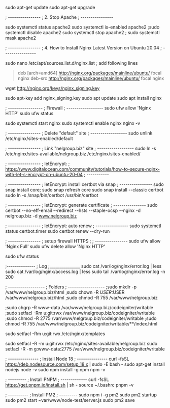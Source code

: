 sudo apt-get update
sudo apt-get upgrade

; ----------------
; 2. Stop Apache
; ----------------

sudo systemctl status apache2
sudo systemctl is-enabled apache2
;sudo systemctl disable apache2
sudo systemctl stop apache2
; sudo systemctl mask apache2


; ----------------
; 4. How to Install Nginx Latest Version on Ubuntu 20.04
; ----------------

sudo nano /etc/apt/sources.list.d/nginx.list
; add following lines
> deb [arch=amd64] http://nginx.org/packages/mainline/ubuntu/ focal nginx
> deb-src http://nginx.org/packages/mainline/ubuntu/ focal nginx

wget http://nginx.org/keys/nginx_signing.key

sudo apt-key add nginx_signing.key
sudo apt update
sudo apt install nginx

; -----------------
; Firewall
; ------------------
sudo ufw allow 'Nginx HTTP'
sudo ufw status

sudo systemctl start nginx
sudo systemctl enable nginx
nginx -v

; ----------------
; Delete "default" site
; ------------------
sudo unlink /etc/nginx/sites-enabled/default

; ----------------
; Link "nelgroup.biz" site
; ------------------
sudo ln -s /etc/nginx/sites-available/nelgroup.biz /etc/nginx/sites-enabled/


; ----------------
; letEncrypt: 
; https://www.digitalocean.com/community/tutorials/how-to-secure-nginx-with-let-s-encrypt-on-ubuntu-20-04
; -----------

; ----------------
; letEncrypt: install certbot via snap
; ----------------
sudo snap install core; sudo snap refresh core
sudo snap install --classic certbot
sudo ln -s /snap/bin/certbot /usr/bin/certbot

; ----------------
; letEncrypt: generate certificate
; ----------------
sudo certbot --no-eff-email --redirect --hsts --staple-ocsp --nginx -d nelgroup.biz -d www.nelgroup.biz

; ----------------
; letEncrypt: auto renew
; ----------------
sudo systemctl status certbot.timer
sudo certbot renew --dry-run


; ----------------
; setup firewall HTTPS
;
; ----------------
sudo ufw allow 'Nginx Full'
sudo ufw delete allow 'Nginx HTTP'

sudo ufw status


;--------------
; Log
;_______________
sudo cat /var/log/nginx/error.log | less
sudo cat /var/log/nginx/access.log | less
sudo tail /var/log/nginx/error.log -n 200

; ------------------
; Folders
; ------------------
;sudo mkdir -p /var/www/nelgroup.biz/html
;sudo chown -R $USER:$USER /var/www/nelgroup.biz/html
;sudo chmod -R 755 /var/www/nelgroup.biz

;sudo chgrp -R www-data /var/www/nelgroup.biz/codeigniter/writable
;sudo setfacl -Rm u:git:rwx /var/www/nelgroup.biz/codeigniter/writable
;sudo chmod -R 2775 /var/www/nelgroup.biz/codeigniter/writable
;sudo chmod -R 755 /var/www/nelgroup.biz/codeigniter/writable/**/index.html

sudo setfacl -Rm u:git:rwx /etc/nginx/templates

sudo setfacl -R -m u:git:rwx /etc/nginx/sites-available/nelgroup.biz
sudo setfacl -R -m g:www-data:2775 /var/www/nelgroup.biz/codeigniter/writable

; ---------------
; Install Node 18
; ---------------
curl -fsSL https://deb.nodesource.com/setup_18.x | sudo -E bash -
sudo apt-get install nodejs
node -v
sudo npm install -g npm
npm -v

; ---------
; Install PNPM
; -------------
curl -fsSL https://get.pnpm.io/install.sh | sh -
source ~/.bashrc
pnpm -v

; ----------
; Install PM2
; ---------
sudo npm i -g pm2
sudo pm2 startup
sudo pm2 start ~var/www/node-test/server.js
sudo pm2 save